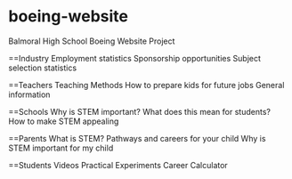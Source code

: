 # boeing-website
Balmoral High School Boeing Website Project


==Industry
Employment statistics
Sponsorship opportunities
Subject selection statistics

==Teachers
Teaching Methods
How to prepare kids for future jobs
General information

==Schools
Why is STEM important?
What does this mean for students?
How to make STEM appealing

==Parents
What is STEM?
Pathways and careers for your child
Why is STEM important for my child

==Students
Videos
Practical Experiments
Career Calculator


